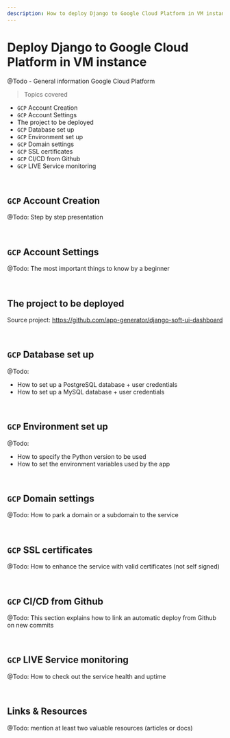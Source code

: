 ```yaml
---
description: How to deploy Django to Google Cloud Platform in VM instance
---
```


# Deploy Django to Google Cloud Platform in VM instance

@Todo - General information Google Cloud Platform

> Topics covered

- `GCP` Account Creation 
- `GCP` Account Settings 
- The project to be deployed
- `GCP` Database set up
- `GCP` Environment set up
- `GCP` Domain settings
- `GCP` SSL certificates
- `GCP` CI/CD from Github
- `GCP` LIVE Service monitoring

<br />

## `GCP` Account Creation

@Todo: Step by step presentation

<br />

## `GCP` Account Settings 

@Todo: The most important things to know by a beginner

<br /> 

## The project to be deployed

Source project: https://github.com/app-generator/django-soft-ui-dashboard

<br /> 

## `GCP` Database set up

@Todo: 

- How to set up a PostgreSQL database + user credentials
- How to set up a MySQL database + user credentials

<br />

## `GCP` Environment set up

@Todo: 

- How to specify the Python version to be used
- How to set the environment variables used by the app  

<br />

## `GCP` Domain settings

@Todo: How to park a domain or a subdomain to the service

<br />

## `GCP` SSL certificates

@Todo: How to enhance the service with valid certificates (not self signed)

<br />

## `GCP` CI/CD from Github

@Todo: This section explains how to link an automatic deploy from Github on new commits

<br />

## `GCP` LIVE Service monitoring

@Todo: How to check out the service health and uptime

<br />

## Links & Resources

@Todo: mention at least two valuable resources (articles or docs)
